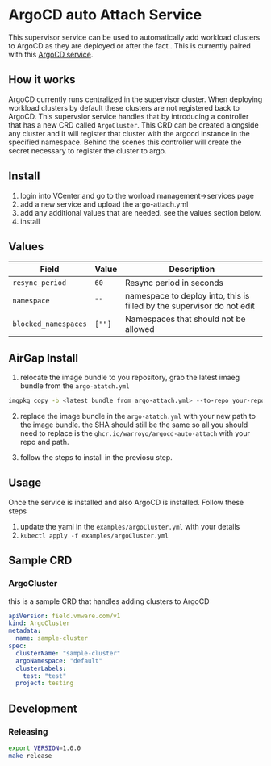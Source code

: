 # ArgoCD auto Attach Service

This supervisor service can be used to automatically add workload clusters to ArgoCD as they are deployed or after the fact . This is currently paired with this [ArgoCD service](https://vsphere-tmm.github.io/Supervisor-Services/#argocd-operator).


## How it works

ArgoCD currently runs centralized in the supervisor cluster. When deploying workload clusters by default these clusters are not registered back to ArgoCD. This supervsior service handles that by introducing a controller that has a new CRD called `ArgoCluster`. This CRD can be created alongside any cluster and it will register that cluster with the argocd instance in the specified namespace. Behind the scenes this controller will create the secret necessary to register the cluster to argo.

## Install

1. login into VCenter and go to the worload management->services page
2. add a new service and upload the argo-attach.yml
3. add any additional values that are needed. see the values section below.
4. install


## Values
| Field               | Value         | Description |
|--------------------|---------------|-------------|
| `resync_period`     | `60`          | Resync period in seconds |
| `namespace`         | `""`          | namespace to deploy into, this is filled by the supervisor do not edit|
| `blocked_namespaces`| `[""]`        | Namespaces that should not be allowed |

## AirGap Install

1. relocate the image bundle to you repository, grab the latest imaeg bundle from the `argo-atatch.yml`

```bash
imgpkg copy -b <latest bundle from argo-attach.yml> --to-repo your-repo.com/argocd-auto-attach
```

2. replace the image bundle in the `argo-atatch.yml` with your new path to the image bundle. the SHA should still be the same so all you should need to replace is the `ghcr.io/warroyo/argocd-auto-attach` with your repo and path.

3. follow the steps to install in the previosu step. 


## Usage

Once the service is installed and also ArgoCD is installed. Follow these steps

1. update the yaml in the `examples/argoCluster.yml` with your details
2. `kubectl apply -f examples/argoCluster.yml`


## Sample CRD

### ArgoCluster

this is a sample CRD that handles adding clusters to ArgoCD

```yaml
apiVersion: field.vmware.com/v1
kind: ArgoCluster
metadata:
  name: sample-cluster
spec:
  clusterName: "sample-cluster"
  argoNamespace: "default"
  clusterLabels:
    test: "test"
  project: testing
```
## Development
 

### Releasing

```bash
export VERSION=1.0.0
make release
```
